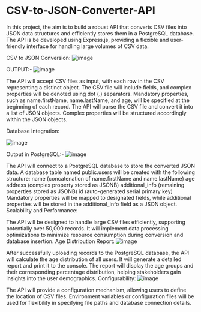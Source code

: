 # CSV-to-JSON-Converter-API
In this project, the aim is to build a robust API that converts CSV files into JSON data structures and efficiently stores them in a PostgreSQL database. The API is be developed using Express.js,  providing a flexible and user-friendly interface for handling large volumes of CSV data. 


CSV to JSON Conversion:
![image](https://github.com/Arbazkhan767/CSV-to-JSON-Converter-API/assets/68524549/2f96b401-77de-4774-b714-7417012852a8)

OUTPUT:-
![image](https://github.com/Arbazkhan767/CSV-to-JSON-Converter-API/assets/68524549/ca3d95d6-93be-45a4-a3f3-b3c461a498ae)


The API will accept CSV files as input, with each row in the CSV representing a distinct object.
The CSV file will include fields, and complex properties will be denoted using dot (.) separators.
Mandatory properties, such as name.firstName, name.lastName, and age, will be specified at the beginning of each record.
The API will parse the CSV file and convert it into a list of JSON objects.
Complex properties will be structured accordingly within the JSON objects.

Database Integration:

![image](https://github.com/Arbazkhan767/CSV-to-JSON-Converter-API/assets/68524549/1bb0e0c1-e63a-4dd3-87e2-62d80f1d4cf7)


Output in PostgreSQL:-
![image](https://github.com/Arbazkhan767/CSV-to-JSON-Converter-API/assets/68524549/ee4b0f3b-c940-416c-b644-0f6cc50fe51b)


The API will connect to a PostgreSQL database to store the converted JSON data.
A database table named public.users will be created with the following structure:
name (concatenation of name.firstName and name.lastName)
age
address (complex property stored as JSONB)
additional_info (remaining properties stored as JSONB)
id (auto-generated serial primary key)
Mandatory properties will be mapped to designated fields, while additional properties will be stored in the additional_info field as a JSON object.
Scalability and Performance:

The API will be designed to handle large CSV files efficiently, supporting potentially over 50,000 records.
It will implement data processing optimizations to minimize resource consumption during conversion and database insertion.
Age Distribution Report:
![image](https://github.com/Arbazkhan767/CSV-to-JSON-Converter-API/assets/68524549/5b47aa58-d66a-43db-887a-720fda8c6f4b)


After successfully uploading records to the PostgreSQL database, the API will calculate the age distribution of all users.
It will generate a detailed report and print it to the console.
The report will display the age groups and their corresponding percentage distribution, helping stakeholders gain insights into the user demographics.
Configurability:
![image](https://github.com/Arbazkhan767/CSV-to-JSON-Converter-API/assets/68524549/1491ce85-b52f-4ecf-9695-e9c85defd4ef)


The API will provide a configuration mechanism, allowing users to define the location of CSV files.
Environment variables or configuration files will be used for flexibility in specifying file paths and database connection details.
